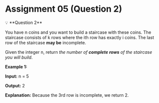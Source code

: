 # Assignment 05 (Question 2)

<aside>
💡 **Question 2**

You have n coins and you want to build a staircase with these coins. The staircase consists of k rows where the ith row has exactly i coins. The last row of the staircase **may be** incomplete.

Given the integer n, return *the number of **complete rows** of the staircase you will build*.

**Example 1:**

**Input:** n = 5

**Output:** 2

**Explanation:** Because the 3rd row is incomplete, we return 2.

</aside>
